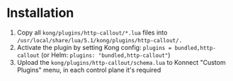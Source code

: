 # Installation

1. Copy all `kong/plugins/http-callout/*.lua` files into `/usr/local/share/lua/5.1/kong/plugins/http-callout/.`
2. Activate the plugin by setting Kong config: `plugins = bundled,http-callout` (or Helm: `plugins: "bundled,http-callout"`)
3. Upload the `kong/plugins/http-callout/schema.lua` to Konnect "Custom Plugins" menu, in each control plane it's required
